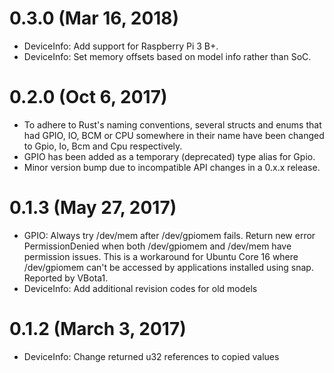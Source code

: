 # 0.3.0 (Mar 16, 2018)

* DeviceInfo: Add support for Raspberry Pi 3 B+.
* DeviceInfo: Set memory offsets based on model info rather than SoC.

# 0.2.0 (Oct 6, 2017)

* To adhere to Rust's naming conventions, several structs and enums that
had GPIO, IO, BCM or CPU somewhere in their name have been changed to
Gpio, Io, Bcm and Cpu respectively.
* GPIO has been added as a temporary (deprecated) type alias for Gpio.
* Minor version bump due to incompatible API changes in a 0.x.x release.

# 0.1.3 (May 27, 2017)

* GPIO: Always try /dev/mem after /dev/gpiomem fails. Return new error PermissionDenied when both /dev/gpiomem and /dev/mem have permission issues. This is a workaround for Ubuntu Core 16 where /dev/gpiomem can't be accessed by applications installed using snap. Reported by VBota1.
* DeviceInfo: Add additional revision codes for old models

# 0.1.2 (March 3, 2017)

* DeviceInfo: Change returned u32 references to copied values
